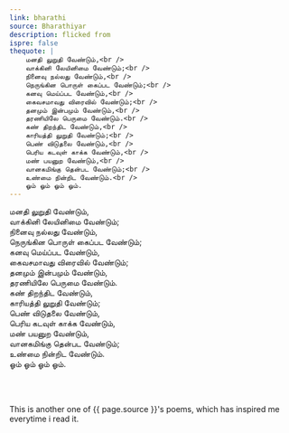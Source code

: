 ```yaml
---
link: bharathi
source: Bharathiyar
description: flicked from
ispre: false
thequote: |
    மனதி லுறுதி வேண்டும்,<br />
    வாக்கினி லேயினிமை வேண்டும்;<br />
    நினைவு நல்லது வேண்டும்,<br />
    நெருங்கின பொருள் கைப்பட வேண்டும்;<br />
    கனவு மெய்ப்பட வேண்டும்,<br />
    கைவசமாவது விரைவில் வேண்டும்;<br />
    தனமும் இன்பமும் வேண்டும்,<br />
    தரணியிலே பெருமை வேண்டும்.<br />
    கண் திறந்திட வேண்டும்,<br />
    காரியத்தி லுறுதி வேண்டும்;<br />
    பெண் விடுதலை வேண்டும்,<br />
    பெரிய கடவுள் காக்க வேண்டும்,<br />
    மண் பயனுற வேண்டும்,<br />
    வானகமிங்கு தென்பட வேண்டும்;<br />
    உண்மை நின்றிட வேண்டும்.<br />
    ஓம் ஓம் ஓம் ஓம்.
---
```


மனதி லுறுதி வேண்டும்,<br />
வாக்கினி லேயினிமை வேண்டும்;<br />
நினைவு நல்லது வேண்டும்,<br />
நெருங்கின பொருள் கைப்பட வேண்டும்;<br />
கனவு மெய்ப்பட வேண்டும்,<br />
கைவசமாவது விரைவில் வேண்டும்;<br />
தனமும் இன்பமும் வேண்டும்,<br />
தரணியிலே பெருமை வேண்டும்.<br />
கண் திறந்திட வேண்டும்,<br />
காரியத்தி லுறுதி வேண்டும்;<br />
பெண் விடுதலை வேண்டும்,<br />
பெரிய கடவுள் காக்க வேண்டும்,<br />
மண் பயனுற வேண்டும்,<br />
வானகமிங்கு தென்பட வேண்டும்;<br />
உண்மை நின்றிட வேண்டும்.<br />
ஓம் ஓம் ஓம் ஓம்.

<br />
<br />

This is another one of {{ page.source }}'s poems, which has inspired me everytime i read it. 